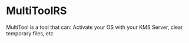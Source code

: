 # MultiToolRS
MultiTool is a tool that can: Activate your OS with your KMS Server, clear temporary files, etc
